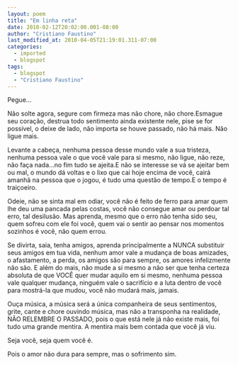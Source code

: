 ```yaml
---
layout: poem
title: "Em linha reta"
date: 2010-02-12T20:02:00.001-08:00
author: "Cristiano Faustino"
last_modified_at: 2010-04-05T21:19:01.311-07:00
categories:
  - imported
  - blogspot
tags:
  - blogspot
  - "Cristiano Faustino"
---
```


Pegue...

Não solte agora, segure com firmeza mas não chore, não chore.Esmague seu coração, destrua todo sentimento ainda existente nele, pise se for possível, o deixe de lado, não importa se houve passado, não há mais. Não ligue mais.

Levante a cabeça, nenhuma pessoa desse mundo vale a sua tristeza, nenhuma pessoa vale o que você vale para si mesmo, não ligue, não reze, não faça nada...no fim tudo se ajeita.E não se interesse se vá se ajeitar bem ou mal, o mundo dá voltas e o lixo que cai hoje encima de você, cairá amanhã na pessoa que o jogou, é tudo uma questão de tempo.E o tempo é traiçoeiro.

Odeie, não se sinta mal em odiar, você não é feito de ferro para amar quem lhe deu uma pancada pelas costas, você não consegue amar ou perdoar tal erro, tal desilusão. Mas aprenda, mesmo que o erro não tenha sido seu, quem sofreu com ele foi você, quem vai o sentir ao pensar nos momentos sozinhos é você, não quem errou.

Se divirta, saia, tenha amigos, aprenda principalmente a NUNCA substituir seus amigos em tua vida, nenhum amor vale a mudança de boas amizades, o afastamento, a perda, os amigos são para sempre, os amores infelizmente não são. E além do mais, não mude a si mesmo a não ser que tenha certeza absoluta de que VOCÊ quer mudar aquilo em si mesmo, nenhuma pessoa vale qualquer mudança, ninguém vale o sacrifício e a luta dentro de você para mostrá-la que mudou, você não mudará mais, jamais.

Ouça música, a música será a única companheira de seus sentimentos, grite, cante e chore ouvindo música, mas não a transponha na realidade, NÃO RELEMBRE O PASSADO, pois o que está nele já não existe mais, foi tudo uma grande mentira. A mentira mais bem contada que você já viu.

Seja você, seja quem você é.

Pois o amor não dura para sempre, mas o sofrimento sim.